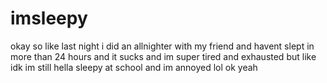# imsleepy

okay so like last night i did an allnighter with my friend and havent slept in more than 24 hours and it sucks and im super tired and exhausted but like idk im still hella sleepy at school and im annoyed lol ok yeah
